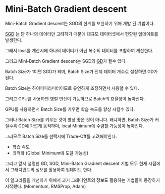 # Mini-Batch Gradient descent

Mini-Batch Gradient descent는 SGD의 한계를 보완하기 위해 개발 된 기법이다.

[SGD](/ml/stochatic-gradient-descent.md) 는 단 하나의 데이터만 고려하기 때문에 대규모 데이터셋에서 편향된 업데이트를 발생한다.

그래서 loss를 계산시에 하나의 데이터가 아닌 복수의 데이터를 포함하여 계산한다.

그리고 Mini-Batch Gradient descent는 SGD와 [GD](/ml/gradient-descent.md)가 될수 있다.

Batch Size가 1이면 SGD가 되며, Batch Size가 전체 데이터 개수로 설정하면 GD가 된다.

Batch Size는 하이퍼파라미터이므로 유연하게 조정하면서 사용할 수 있다.

그리고 GPU를 사용하면 병렬 연산이 가능하므로 Batch의 효율성이 높아진다.

GPU를 사용하면서 Batch Size를 키우면 학습 속도를 향상 시킬수 있다.

그러나 Batch Size를 키우는 것이 항상 좋은 것이 아니다. 왜냐하면, Batch Size가 커질수록 GD에 가깝게 동작하며, local Minimum에 수렴할 가능성이 높아진다.

그러므로 Batch Size를 선택시에 Trade-Off를 고려해야한다.
    
- 학습 속도
- 최적화 (Global Minimum에 도달 가능성)

그리고 앞서 설명한 GD, SGD, Mini-Batch Gradient descent 기법 모두 현재 시점에서 그래디언트의 정보를 활용하여 업데이트 한다.

이 알고리즘을 개선하기 위해서 과거 그래디언트의 정보도 활용하는 기법들이 등장하기 시작했다. (Momentum, RMSProp, Adam)